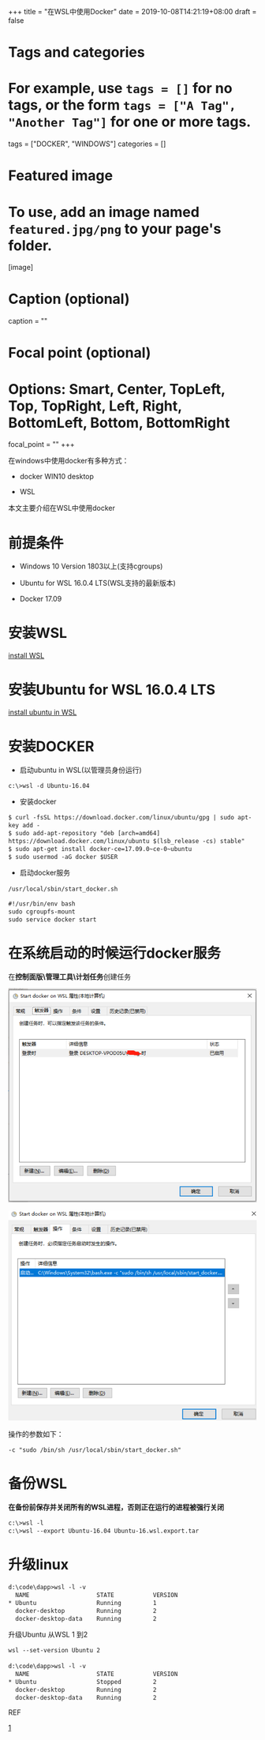 +++
title = "在WSL中使用Docker"
date = 2019-10-08T14:21:19+08:00
draft = false

# Tags and categories
# For example, use `tags = []` for no tags, or the form `tags = ["A Tag", "Another Tag"]` for one or more tags.
tags = ["DOCKER", "WINDOWS"]
categories = []

# Featured image
# To use, add an image named `featured.jpg/png` to your page's folder. 
[image]
  # Caption (optional)
  caption = ""

  # Focal point (optional)
  # Options: Smart, Center, TopLeft, Top, TopRight, Left, Right, BottomLeft, Bottom, BottomRight
  focal_point = ""
+++


在windows中使用docker有多种方式：

- docker WIN10 desktop

- WSL

本文主要介绍在WSL中使用docker

# 前提条件

- Windows 10 Version 1803以上(支持cgroups)

- Ubuntu for WSL 16.0.4 LTS(WSL支持的最新版本)

- Docker 17.09

# 安装WSL

[install WSL](https://docs.microsoft.com/en-us/windows/wsl/install-win10)

# 安装Ubuntu for WSL 16.0.4 LTS

[install ubuntu in WSL](https://docs.microsoft.com/en-us/windows/wsl/install-manual)

# 安装DOCKER

- 启动ubuntu in WSL(以管理员身份运行)

```
c:\>wsl -d Ubuntu-16.04
```

- 安装docker

```
$ curl -fsSL https://download.docker.com/linux/ubuntu/gpg | sudo apt-key add -
$ sudo add-apt-repository "deb [arch=amd64] https://download.docker.com/linux/ubuntu $(lsb_release -cs) stable"
$ sudo apt-get install docker-ce=17.09.0~ce-0~ubuntu
$ sudo usermod -aG docker $USER
```

- 启动docker服务

`/usr/local/sbin/start_docker.sh`

```
#!/usr/bin/env bash
sudo cgroupfs-mount
sudo service docker start
```

# 在系统启动的时候运行docker服务

在**控制面版\管理工具\计划任务**创建任务

![](./task-trigger.png)

![](./action.png)

操作的参数如下：

```
-c "sudo /bin/sh /usr/local/sbin/start_docker.sh"
```

# 备份WSL

**在备份前保存并关闭所有的WSL进程，否则正在运行的进程被强行关闭**

```
c:\>wsl -l
c:\>wsl --export Ubuntu-16.04 Ubuntu-16.wsl.export.tar
```


# 升级linux

```
d:\code\dapp>wsl -l -v
  NAME                   STATE           VERSION
* Ubuntu                 Running         1
  docker-desktop         Running         2
  docker-desktop-data    Running         2
```

升级Ubuntu  从WSL 1 到2

```
wsl --set-version Ubuntu 2

d:\code\dapp>wsl -l -v
  NAME                   STATE           VERSION
* Ubuntu                 Stopped         2
  docker-desktop         Running         2
  docker-desktop-data    Running         2
```





REF

[1](https://medium.com/faun/docker-running-seamlessly-in-windows-subsystem-linux-6ef8412377aa)